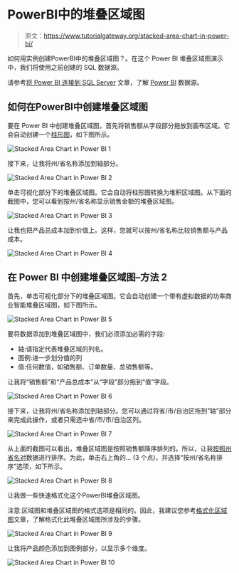 # PowerBI中的堆叠区域图

> 原文：<https://www.tutorialgateway.org/stacked-area-chart-in-power-bi/>

如何用实例创建PowerBI中的堆叠区域图？。在这个 Power BI 堆叠区域图演示中，我们将使用之前创建的 SQL 数据源。

请参考[将 Power BI 连接到 SQL Server](https://www.tutorialgateway.org/connect-power-bi-to-sql-server/) 文章，了解 [Power BI](https://www.tutorialgateway.org/power-bi-tutorial/) 数据源。

## 如何在PowerBI中创建堆叠区域图

要在 Power BI 中创建堆叠区域图，首先将销售额从字段部分拖放到画布区域。它会自动创建一个[柱形图](https://www.tutorialgateway.org/column-chart-in-power-bi/)，如下图所示。

![Stacked Area Chart in Power BI 1](img/f466c061a31b8db58f330824553bd5d1.png)

接下来，让我将州/省名称添加到轴部分。

![Stacked Area Chart in Power BI 2](img/3bfbe7ab5af3b3e3e89bb484e0478b5b.png)

单击可视化部分下的堆叠区域图。它会自动将柱形图转换为堆积区域图。从下面的截图中，您可以看到按州/省名称显示销售金额的堆叠区域图。

![Stacked Area Chart in Power BI 3](img/d39015c97c6cfe52112a8d8f510669da.png)

让我也把产品总成本加到价值上。这样，您就可以按州/省名称比较销售额与产品成本。

![Stacked Area Chart in Power BI 4](img/efb3a82a1460eb93c82b4c7db3496f72.png)

## 在 Power BI 中创建堆叠区域图–方法 2

首先，单击可视化部分下的堆叠区域图。它会自动创建一个带有虚拟数据的功率商业智能堆叠区域图，如下图所示。

![Stacked Area Chart in Power BI 5](img/6c6be7294967ebc0dc8a03d8f13c66ed.png)

要将数据添加到堆叠区域图中，我们必须添加必需的字段:

*   轴:请指定代表堆叠区域的列名。
*   图例:进一步划分值的列
*   值:任何数值，如销售额、订单数量、总销售额等。

让我将“销售额”和“产品总成本”从“字段”部分拖到“值”字段。

![Stacked Area Chart in Power BI 6](img/cb081473a7b11fe8ce44e4c1aa401a91.png)

接下来，让我将州/省名称添加到轴部分。您可以通过将省/市/自治区拖到“轴”部分来完成此操作，或者只需选中省/市/市/自治区列。

![Stacked Area Chart in Power BI 7](img/570780308069463a9fd955ee29b23111.png)

从上面的截图可以看出，堆叠区域图是按照销售额降序排列的。所以，让我[按照州省名对](https://www.tutorialgateway.org/how-to-sort-a-chart-in-power-bi/)数据进行排序。为此，单击右上角的… (3 个点)，并选择“按州/省名称排序”选项，如下所示。

![Stacked Area Chart in Power BI 8](img/818505091a254c84c50c202698dc56c5.png)

让我做一些快速格式化这个PowerBI堆叠区域图。

注意:区域图和堆叠区域图的格式选项是相同的。因此，我建议您参考[格式化区域图](https://www.tutorialgateway.org/format-power-bi-area-chart/)文章，了解格式化此堆叠区域图所涉及的步骤。

![Stacked Area Chart in Power BI 9](img/0e90eb4615ff97d687c783aa34e65786.png)

让我将产品颜色添加到图例部分，以显示多个维度。

![Stacked Area Chart in Power BI 10](img/b260dd6d0ab2ddbcc41a4880c65e8e1e.png)
